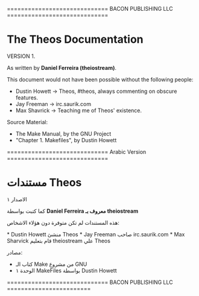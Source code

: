 ============================= BACON PUBLISHING LLC =============================

# The Theos Documentation

VERSION 1.

As written by **Daniel Ferreira (theiostream)**.

This document would not have been possible without the following people:

* Dustin Howett -> Theos, #theos, always commenting on obscure features.
* Jay Freeman -> irc.saurik.com
* Max Shavrick -> Teaching me of Theos' existence.

Source Material:

* The Make Manual, by the GNU Project
* "Chapter 1. Makefiles", by Dustin Howett

============================= Arabic Version =============================

# مستندات Theos 

الاصدار ١

كما كتبت بواسطة **Daniel Ferreira معروف بـ theiostream**

هذه المستندات لم تكن متوفرة دون هؤلاء الاشخاص:

‏* Dustin Howett منشئ Theos 
‏* Jay Freeman صاحب irc‪.‬saurik‪.‬com
‏* Max Sharvick قام بتعليم theiostream علي Theos

مصادر:

* كتاب الـ Make من مشروع GNU
* الوحدة ١ MakeFiles بواسطة Dustin Howett

============================= BACON PUBLISHING LLC ========================